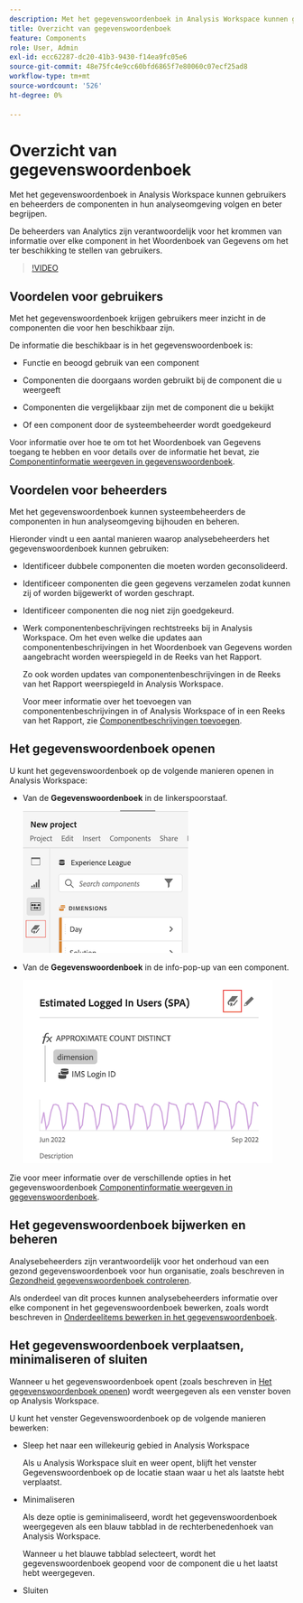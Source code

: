 ```yaml
---
description: Met het gegevenswoordenboek in Analysis Workspace kunnen gebruikers de verschillende componenten in Analysis Workspace, waaronder het beoogde gebruik, die zijn goedgekeurd, duplicaten zijn, catalogiseren en bijhouden, enzovoort.
title: Overzicht van gegevenswoordenboek
feature: Components
role: User, Admin
exl-id: ecc62287-dc20-41b3-9430-f14ea9fc05e6
source-git-commit: 48e75fc4e9cc60bfd6865f7e80060c07ecf25ad8
workflow-type: tm+mt
source-wordcount: '526'
ht-degree: 0%

---
```


# Overzicht van gegevenswoordenboek

Met het gegevenswoordenboek in Analysis Workspace kunnen gebruikers en beheerders de componenten in hun analyseomgeving volgen en beter begrijpen.

De beheerders van Analytics zijn verantwoordelijk voor het krommen van informatie over elke component in het Woordenboek van Gegevens om het ter beschikking te stellen van gebruikers.

>[!VIDEO](https://video.tv.adobe.com/v/3418028/?quality=12&learn=on)

## Voordelen voor gebruikers

Met het gegevenswoordenboek krijgen gebruikers meer inzicht in de componenten die voor hen beschikbaar zijn.

De informatie die beschikbaar is in het gegevenswoordenboek is:

* Functie en beoogd gebruik van een component

* Componenten die doorgaans worden gebruikt bij de component die u weergeeft

* Componenten die vergelijkbaar zijn met de component die u bekijkt

* Of een component door de systeembeheerder wordt goedgekeurd

Voor informatie over hoe te om tot het Woordenboek van Gegevens toegang te hebben en voor details over de informatie het bevat, zie [Componentinformatie weergeven in gegevenswoordenboek](/help/analyze/analysis-workspace/components/data-dictionary/view-data-dictionary.md).

## Voordelen voor beheerders

Met het gegevenswoordenboek kunnen systeembeheerders de componenten in hun analyseomgeving bijhouden en beheren.

Hieronder vindt u een aantal manieren waarop analysebeheerders het gegevenswoordenboek kunnen gebruiken:

* Identificeer dubbele componenten die moeten worden geconsolideerd.

* Identificeer componenten die geen gegevens verzamelen zodat kunnen zij of worden bijgewerkt of worden geschrapt.

* Identificeer componenten die nog niet zijn goedgekeurd.

* Werk componentenbeschrijvingen rechtstreeks bij in Analysis Workspace. Om het even welke die updates aan componentenbeschrijvingen in het Woordenboek van Gegevens worden aangebracht worden weerspiegeld in de Reeks van het Rapport.

  Zo ook worden updates van componentenbeschrijvingen in de Reeks van het Rapport weerspiegeld in Analysis Workspace.

  Voor meer informatie over het toevoegen van componentenbeschrijvingen in of Analysis Workspace of in een Reeks van het Rapport, zie [Componentbeschrijvingen toevoegen](/help/analyze/analysis-workspace/components/add-component-descriptions.md).

## Het gegevenswoordenboek openen

U kunt het gegevenswoordenboek op de volgende manieren openen in Analysis Workspace:

* Van de **Gegevenswoordenboek** in de linkerspoorstaaf.

  ![Pictogram Gegevenswoordenboek in linkerraster](assets/data-dictionary-access-icon.png)

* Van de **Gegevenswoordenboek** in de info-pop-up van een component.

  ![Pictogram Gegevenswoordenboek in info-pop-up](assets/data-dictionary-access-infopopover.png)
  <!--update screenshot; this was taken from a mock-->

Zie voor meer informatie over de verschillende opties in het gegevenswoordenboek [Componentinformatie weergeven in gegevenswoordenboek](/help/analyze/analysis-workspace/components/data-dictionary/view-data-dictionary.md).

## Het gegevenswoordenboek bijwerken en beheren

Analysebeheerders zijn verantwoordelijk voor het onderhoud van een gezond gegevenswoordenboek voor hun organisatie, zoals beschreven in [Gezondheid gegevenswoordenboek controleren](/help/analyze/analysis-workspace/components/data-dictionary/monitor-data-dictionary-health.md).

Als onderdeel van dit proces kunnen analysebeheerders informatie over elke component in het gegevenswoordenboek bewerken, zoals wordt beschreven in [Onderdeelitems bewerken in het gegevenswoordenboek](/help/analyze/analysis-workspace/components/data-dictionary/edit-entries-data-dictionary.md).

## Het gegevenswoordenboek verplaatsen, minimaliseren of sluiten

Wanneer u het gegevenswoordenboek opent (zoals beschreven in [Het gegevenswoordenboek openen](#access-the-data-dictionary)) wordt weergegeven als een venster boven op Analysis Workspace.

U kunt het venster Gegevenswoordenboek op de volgende manieren bewerken:

* Sleep het naar een willekeurig gebied in Analysis Workspace

  Als u Analysis Workspace sluit en weer opent, blijft het venster Gegevenswoordenboek op de locatie staan waar u het als laatste hebt verplaatst. <!--True?-->

* Minimaliseren

  Als deze optie is geminimaliseerd, wordt het gegevenswoordenboek weergegeven als een blauw tabblad in de rechterbenedenhoek van Analysis Workspace.

  Wanneer u het blauwe tabblad selecteert, wordt het gegevenswoordenboek geopend voor de component die u het laatst hebt weergegeven.

* Sluiten

